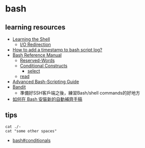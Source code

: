 # bash

## learning resources

* [Learning the Shell](http://linuxcommand.org/lc3_learning_the_shell.php)
    * [I/O Redirection](http://linuxcommand.org/lc3_lts0070.php)
* [How to add a timestamp to bash script log?](https://serverfault.com/questions/310098/how-to-add-a-timestamp-to-bash-script-log)
* [Bash Reference Manual](https://www.gnu.org/software/bash/manual/bash.html)
    * [Reserved-Words](https://www.gnu.org/software/bash/manual/bash.html#Reserved-Words)
    * [Conditional Constructs](https://www.gnu.org/software/bash/manual/bash.html#Conditional-Constructs)
        * [select](https://www.gnu.org/software/bash/manual/bash.html#index-select)
    * [read](https://www.gnu.org/software/bash/manual/html_node/Bash-Builtins.html#index-read)
* [Advanced Bash-Scripting Guide](https://tldp.org/LDP/abs/html/)
* [Bandit](https://overthewire.org/wargames/bandit/)
    * 準備好SSH客戶端之後，練習Bash/shell commands的好地方
* [如何在 Bash 安裝新的自動補齊手稿](https://hhming.moe/post/install-bash-auto-completion/)


## tips

```shell
cat ./-
cat "some other spaces"
```

* [bash#conditionals](https://devhints.io/bash#conditionals)